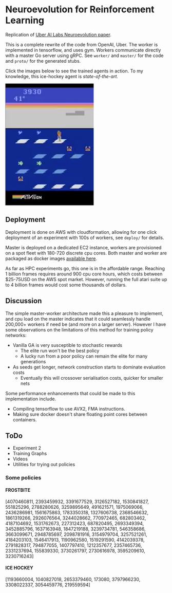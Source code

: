 # Neuroevolution for Reinforcement Learning

Replication of [Uber AI Labs Neuroevolution paper](https://arxiv.org/pdf/1712.06567.pdf).

This is a complete rewrite of the code from OpenAI, Uber. The worker is implemented in tensorflow, and uses gym.
Workers communicate directly with a master Go server using gRPC. See `worker/` and `master/` for the code and
`proto/` for the generated stubs.

Click the images below to see the trained agents in action. To my knowledge, this ice-hockey agent is *state-of-the-art.*

[![Frostbite Agent](img/frostbite.png)](https://www.youtube.com/watch?v=rotoBxjUBmM)


## Deployment

Deployment is done on AWS with cloudformation, allowing for one click deployment of an experiment with 100s of
workers, see `deploy/` for details.

Master is deployed on a dedicated EC2 instance, workers are provisioned on a spot fleet with 180-720 discrete cpu
cores. Both master and worker are packaged as docker images [available here](http://dockerhub.com/r/cshenton/neuro).

As far as HPC experiments go, this one is in the affordable range. Reaching 1 billion frames requires around
900 cpu core hours, which costs between $25-75USD on the AWS spot market. However, running the full atari suite
up to 4 billion frames would cost some thousands of dollars.


## Discussion

The simple master-worker architecture made this a pleasure to implement, and cpu load on the master indicates
that it could seamlessly handle 200,000+ workers if need be (and more on a larger server). However I have some
observations on the limitations of this method for training policy networks:

- Vanilla GA is very susceptible to stochastic rewards
    - The elite run won't be the best policy
    - A lucky run from a poor policy can remain the elite for many generations
- As seeds get longer, network construction starts to dominate evaluation costs
    - Eventually this will crossover serialisation costs, quicker for smaller nets

Some performance enhancements that could be made to this implementation include.

- Compiling tensorflow to use AVX2, FMA instructions.
- Making sure docker doesn't share floating point cores between containers.


## ToDo

- Experiment 2
- Training Graphs
- Videos
- Utilities for trying out policies


### Some policies

#### FROSTBITE

[4070460811, 2393459932, 3391677529, 3126527182, 1530841827, 551825296, 2788280626, 3259895649, 491621571, 1975069066, 2436286981, 1561675863, 1783350318, 1327606738, 2368546632, 1861319266, 2926076564, 3244028662, 770972465, 682803462, 4187104692, 1531762673, 227312423, 687820495, 2693349394, 3452885796, 1637163948, 1847219188, 3239734781, 546358686, 3663099671, 2948785697, 2098781916, 3154979704, 3257521261, 4184203103, 1546417913, 1190962580, 1519291590, 4142039378, 2791828317, 794877055, 1407797410, 1212357677, 2357465736, 2331237694, 155839330, 3730261797, 2730616978, 3595209610, 3230716243]


#### ICE HOCKEY

[1193660004, 1040827018, 2653379460, 173080, 3797966230, 3308022337, 3054459776, 219559594]